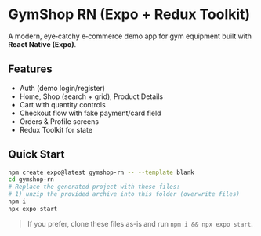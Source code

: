 # GymShop RN (Expo + Redux Toolkit)

A modern, eye‑catchy e‑commerce demo app for gym equipment built with **React Native (Expo)**.

## Features
- Auth (demo login/register)
- Home, Shop (search + grid), Product Details
- Cart with quantity controls
- Checkout flow with fake payment/card field
- Orders & Profile screens
- Redux Toolkit for state

## Quick Start
```bash
npm create expo@latest gymshop-rn -- --template blank
cd gymshop-rn
# Replace the generated project with these files:
# 1) unzip the provided archive into this folder (overwrite files)
npm i
npx expo start
```

> If you prefer, clone these files as-is and run `npm i && npx expo start`.
